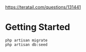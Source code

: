 https://teratail.com/questions/131441

# Getting Started
```
php artisan migrate
php artisan db:seed
```
